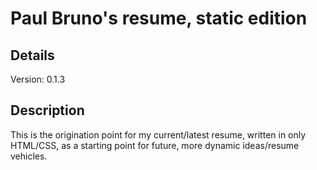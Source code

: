# Paul Bruno's resume, static edition

## Details

Version: 0.1.3

## Description

This is the origination point for my current/latest resume, written in only
HTML/CSS, as a starting point for future, more dynamic ideas/resume vehicles.
